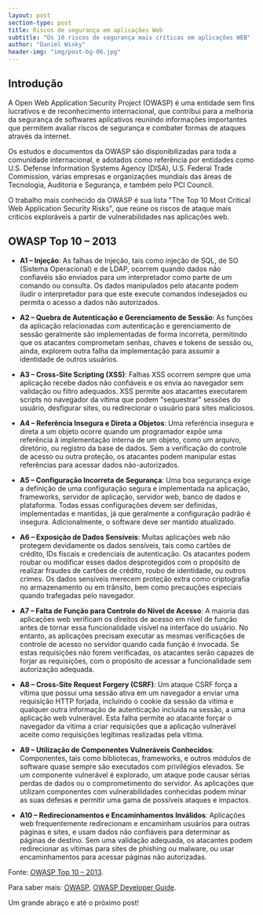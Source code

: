 ```yaml
---
layout: post
section-type: post
title: Riscos de segurança em aplicações Web
subtitle: "Os 10 riscos de segurança mais críticas em aplicações WEB"
author: "Daniel Wisky"
header-img: "img/post-bg-06.jpg"
---
```


## Introdução

A Open Web Application Security Project (OWASP) é uma entidade sem fins lucrativos e de reconhecimento internacional, que contribui para a melhoria da segurança de softwares aplicativos reunindo informações importantes que permitem avaliar riscos de segurança e combater formas de ataques através da internet.

Os estudos e documentos da OWASP são disponibilizadas para toda a comunidade internacional, e adotados como referência por entidades como U.S. Defense Information Systems Agency (DISA), U.S. Federal Trade Commission, várias empresas e organizações mundiais das áreas de Tecnologia, Auditoria e Segurança, e também pelo PCI Council.

O trabalho mais conhecido da OWASP é sua lista "The Top 10 Most Critical Web Application Security Risks", que reúne os riscos de ataque mais críticos exploráveis a partir de vulnerabilidades nas aplicações web. 


## OWASP Top 10 – 2013

* **A1 – Injeção**: As falhas de Injeção, tais como injeção de SQL, de SO (Sistema Operacional) e de LDAP, ocorrem quando dados não confiavéis são enviados para um interpretador como parte de um comando ou consulta. Os dados manipulados pelo atacante podem iludir o interpretador para que este execute comandos indesejados ou permita o acesso a dados não autorizados.

* **A2 – Quebra de Autenticação e Gerenciamento de Sessão**: As funções da aplicação relacionadas com autenticação e gerenciamento de sessão geralmente são implementadas de forma incorreta, permitindo que os atacantes comprometam senhas, chaves e tokens de sessão ou, ainda, explorem outra falha da implementação para assumir a identidade de outros usuários.

* **A3 – Cross-Site Scripting (XSS)**: Falhas XSS ocorrem sempre que uma aplicação recebe dados não confiáveis e os envia ao navegador sem validação ou filtro adequados. XSS permite aos atacantes executarem scripts no navegador da vítima que podem "sequestrar" sessões do usuário, desfigurar sites, ou redirecionar o usuário para sites maliciosos.

* **A4 – Referência Insegura e Direta a Objetos**: Uma referência insegura e direta a um objeto ocorre quando um programador expõe uma referência à implementação interna de um objeto, como um arquivo, diretório, ou registro da base de dados. Sem a verificação do controle de acesso ou outra proteção, os atacantes podem manipular estas referências para acessar dados não-autorizados.

* **A5 – Configuração Incorreta de Segurança**: Uma boa segurança exige a definição de uma configuração segura e implementada na aplicação, frameworks, servidor de aplicação, servidor web, banco de dados e plataforma. Todas essas configurações devem ser definidas, implementadas e mantidas, já que geralmente a configuração padrão é insegura. Adicionalmente, o software deve ser mantido atualizado.

* **A6 – Exposição de Dados Sensíveis**: Muitas aplicações web não protegem devidamente os dados sensíveis, tais como cartões de crédito, IDs fiscais e credenciais de autenticação. Os atacantes podem roubar ou modificar esses dados desprotegidos com o propósito de realizar fraudes de cartões de crédito, roubo de identidade, ou outros crimes. Os dados sensíveis merecem proteção extra como criptografia no armazenamento ou em trânsito, bem como precauções especiais quando trafegadas pelo navegador.

* **A7 – Falta de Função para Controle do Nível de Acesso**: A maioria das aplicações web verificam os direitos de acesso em nível de função antes de tornar essa funcionalidade visível na interface do usuário. No entanto, as aplicações precisam executar as mesmas verificações de controle de acesso no servidor quando cada função é invocada. Se estas requisições não forem verificadas, os atacantes serão capazes de forjar as requisições, com o propósito de acessar a funcionalidade sem autorização adequada.

* **A8 – Cross-Site Request Forgery (CSRF)**: Um ataque CSRF força a vítima que possui uma sessão ativa em um navegador a enviar uma requisição HTTP forjada, incluindo o cookie da sessão da vítima e qualquer outra informação de autenticação incluída na sessão, a uma aplicação web vulnerável. Esta falha permite ao atacante forçar o navegador da vítima a criar requisições que a aplicação vulnerável aceite como requisições legítimas realizadas pela vítima.

* **A9 – Utilização de Componentes Vulneráveis Conhecidos**: Componentes, tais como bibliotecas, frameworks, e outros módulos de software quase sempre são executados com privilégios elevados. Se um componente vulnerável é explorado, um ataque pode causar sérias perdas de dados ou o comprometimento do servidor. As aplicações que utilizam componentes com vulnerabilidades conhecidas podem minar as suas defesas e permitir uma gama de possíveis ataques e impactos.

* **A10 – Redirecionamentos e Encaminhamentos Inválidos**: Aplicações web frequentemente redirecionam e encaminham usuários para outras páginas e sites, e usam dados não confiáveis para determinar as páginas de destino. Sem uma validação adequada, os atacantes podem redirecionar as vítimas para sites de phishing ou malware, ou usar encaminhamentos para acessar páginas não autorizadas.

Fonte:
<a href="https://www.owasp.org/images/9/9c/OWASP_Top_10_2013_PT-BR.pdf" target="\_blank">OWASP Top 10 – 2013</a>.

Para saber mais:
<a href="https://www.owasp.org/index.php/Main_Page" target="\_blank">OWASP</a>, 
<a href="https://www.owasp.org/index.php/OWASP_Guide_Project" target="\_blank">OWASP Developer Guide</a>.


Um grande abraço e até o próximo post!